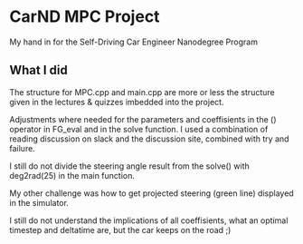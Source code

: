 # CarND MPC Project
My hand in for the Self-Driving Car Engineer Nanodegree Program

## What I did
The structure for MPC.cpp and main.cpp are more or less the structure
given in the lectures & quizzes imbedded into the project.

Adjustments where needed for the parameters and coeffisients in the ()
operator in FG_eval and in the solve function. I used a combination of
reading discussion on slack and the discussion site, combined with try
and failure.

I still do not divide the steering angle result from the solve() with
deg2rad(25) in the main function.

My other challenge was how to get projected steering (green line)
displayed in the simulator.

I still do not understand the implications of all coeffisients, what
an optimal timestep and deltatime are, but the car keeps on the road ;)
